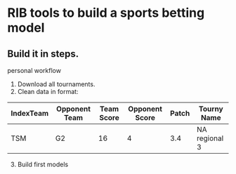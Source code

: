 # RIB tools to build a sports betting model 
## Build it in steps. 
personal workflow
1. Download all tournaments. 
2. Clean data in format:  

| IndexTeam   | Opponent Team | Team Score |  Opponent Score | Patch | Tourny Name |  
| ----------- | ----------- | ----------- | --------- | ------- | ---------- |
| TSM         | G2       | 16 | 4 | 3.4 | NA regional 3

3. Build first models

